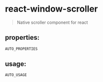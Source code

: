 # react-window-scroller
> Native scroller component for react


## properties:
```javascript
AUTO_PROPERTIES
```

## usage:
```jsx
AUTO_USAGE
```
